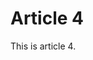 # Article 4

This is article 4.

<!-- Copyright (c) 2023 Apple Inc and the Swift Project authors. All Rights Reserved. -->
